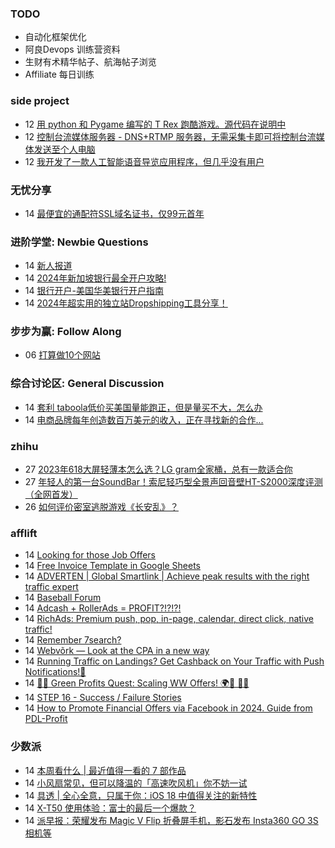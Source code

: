 ### TODO
-  自动化框架优化
-  阿良Devops 训练营资料
-  生财有术精华帖子、航海帖子浏览
-  Affiliate 每日训练

### side project
<!-- sideproject:START -->
-  12 [用 python 和 Pygame 编写的 T Rex 跑酷游戏。源代码在说明中](https://www.youtube.com/watch?v=pZySIXSelCA)
-  12 [控制台流媒体服务器 - DNS+RTMP 服务器，无需采集卡即可将控制台流媒体发送至个人电脑](https://github.com/Aioros/console-streaming-server)
-  12 [我开发了一款人工智能语音导览应用程序，但几乎没有用户](https://www.reddit.com/r/SideProject/comments/18gpp0e/ive_built_an_ai_audio_tour_app_but_have_almost_no/)<!-- sideproject:END -->


### 无忧分享
<!-- ruyo:START -->
-  14 [最便宜的通配符SSL域名证书，仅99元首年](https://51.ruyo.net/18686.html)<!-- ruyo:END -->

### 进阶学堂: Newbie Questions
<!-- advertcn1:START -->
-  14 [新人报道](https://www.advertcn.com/thread-115366-1-1.html)
-  14 [2024年新加坡银行最全开户攻略!](https://www.advertcn.com/thread-115361-1-1.html)
-  14 [银行开户-美国华美银行开户指南](https://www.advertcn.com/thread-115360-1-1.html)
-  14 [2024年超实用的独立站Dropshipping工具分享！](https://www.advertcn.com/thread-115357-1-1.html)<!-- advertcn1:END -->

### 步步为赢: Follow Along
<!-- advertcn2:START -->
-  06 [打算做10个网站](https://www.advertcn.com/thread-115247-1-1.html)<!-- advertcn2:END -->

### 综合讨论区: General Discussion
<!-- advertcn3:START -->
-  14 [套利 taboola低价买美国量能跑正，但是量买不大，怎么办](https://www.advertcn.com/thread-115368-1-1.html)
-  14 [电商品牌每年创造数百万美元的收入，正在寻找新的合作...](https://www.advertcn.com/thread-115358-1-1.html)<!-- advertcn3:END -->


### zhihu
<!-- zhihu:START -->
-  27 [2023年618大屏轻薄本怎么选？LG gram全家桶，总有一款适合你](http://zhuanlan.zhihu.com/p/632641888?utm_campaign=rss&utm_medium=rss&utm_source=rss&utm_content=title)
-  27 [年轻人的第一台SoundBar！索尼轻巧型全景声回音壁HT-S2000深度评测（全网首发）](http://zhuanlan.zhihu.com/p/630990296?utm_campaign=rss&utm_medium=rss&utm_source=rss&utm_content=title)
-  26 [如何评价密室逃脱游戏《长安乱》？](http://www.zhihu.com/question/563950552/answer/3045961312?utm_campaign=rss&utm_medium=rss&utm_source=rss&utm_content=title)<!-- zhihu:END -->

### afflift
<!-- afflift:START -->
-  14 [Looking for those Job Offers](https://afflift.com/f/threads/looking-for-those-job-offers.13271/)
-  14 [Free Invoice Template in Google Sheets](https://afflift.com/f/threads/free-invoice-template-in-google-sheets.13289/)
-  14 [ADVERTEN | Global Smartlink | Achieve peak results with the right traffic expert](https://afflift.com/f/threads/adverten-global-smartlink-achieve-peak-results-with-the-right-traffic-expert.7526/)
-  14 [Baseball Forum](https://afflift.com/f/threads/baseball-forum.13075/)
-  14 [Adcash + RollerAds = PROFIT?!?!?!](https://afflift.com/f/threads/adcash-rollerads-profit.13107/)
-  14 [RichAds: Premium push, pop, in-page, calendar, direct click, native traffic!](https://afflift.com/f/threads/richads-premium-push-pop-in-page-calendar-direct-click-native-traffic.991/)
-  14 [Remember 7search?](https://afflift.com/f/threads/remember-7search.12505/)
-  14 [Webvõrk — Look at the CPA in a new way](https://afflift.com/f/threads/webv%C3%B5rk-%E2%80%94-look-at-the-cpa-in-a-new-way.2820/)
-  14 [Running Traffic on Landings? Get Cashback on Your Traffic with Push Notifications!🚀](https://afflift.com/f/threads/running-traffic-on-landings-get-cashback-on-your-traffic-with-push-notifications-%F0%9F%9A%80.13268/)
-  14 [🌿💸 Green Profits Quest: Scaling WW Offers! 🌍🚀 📲💥](https://afflift.com/f/threads/%F0%9F%8C%BF%F0%9F%92%B8-green-profits-quest-scaling-ww-offers-%F0%9F%8C%8D%F0%9F%9A%80-%F0%9F%93%B2%F0%9F%92%A5.13167/)
-  14 [STEP 16 - Success / Failure Stories](https://afflift.com/f/threads/step-16-success-failure-stories.12327/)
-  14 [How to Promote Financial Offers via Facebook in 2024. Guide from PDL-Profit](https://afflift.com/f/threads/how-to-promote-financial-offers-via-facebook-in-2024-guide-from-pdl-profit.13290/)<!-- afflift:END -->

### 少数派
<!-- sspai:START -->
-  14 [本周看什么 | 最近值得一看的 7 部作品](https://sspai.com/post/89614)
-  14 [小风扇常见，但可以降温的「高速吹风机」你不妨一试](https://sspai.com/post/81440)
-  14 [具透 | 全心全意，只属于你：iOS 18 中值得关注的新特性](https://sspai.com/post/89561)
-  14 [X-T50 使用体验：富士的最后一个爆款？](https://sspai.com/post/89599)
-  14 [派早报：荣耀发布 Magic V Flip 折叠屏手机，影石发布 Insta360 GO 3S 相机等](https://sspai.com/post/89594)<!-- sspai:END -->

